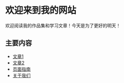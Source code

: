 # 欢迎来到我的网站
欢迎阅读我的作品集和学习文章！今天是为了更好的明天！

## 主要内容
- [文章1](./docs/文章1.md)
- [文章2](./docs/文章2.md)
- [页面指南](guide.md)
- [关于我们](about.md)

